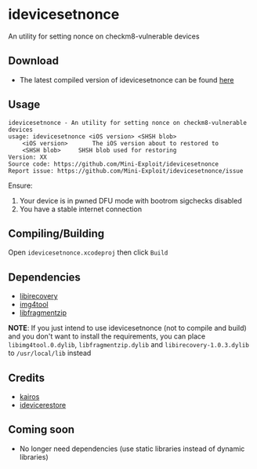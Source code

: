 # idevicesetnonce
An utility for setting nonce on checkm8-vulnerable devices
## Download
* The latest compiled version of idevicesetnonce can be found [here](https://github.com/Mini-Exploit/idevicesetnonce/releases/latest)
## Usage
```
idevicesetnonce - An utility for setting nonce on checkm8-vulnerable devices
usage: idevicesetnonce <iOS version> <SHSH blob>
    <iOS version>		The iOS version about to restored to
    <SHSH blob>		SHSH blob used for restoring
Version: XX
Source code: https://github.com/Mini-Exploit/idevicesetnonce
Report issue: https://github.com/Mini-Exploit/idevicesetnonce/issue
```
Ensure:
1. Your device is in pwned DFU mode with bootrom sigchecks disabled
2. You have a stable internet connection
## Compiling/Building
Open `idevicesetnonce.xcodeproj` then click `Build`
## Dependencies
* [libirecovery](https://github.com/libimobiledevice/libirecovery)
* [img4tool](http://github.com/tihmstar/img4tool)
* [libfragmentzip](https://github.com/tihmstar/libfragmentzip)

**NOTE**: If you just intend to use idevicesetnonce (not to compile and build) and you don't want to install the requirements, you can place `libimg4tool.0.dylib`, `libfragmentzip.dylib` and `libirecovery-1.0.3.dylib` to `/usr/local/lib` instead
 
## Credits
* [kairos](https://github.com/dayt0n/kairos)
* [idevicerestore](https://github.com/libimobiledevice/idevicerestore)
## Coming soon
* No longer need dependencies (use static libraries instead of dynamic libraries)
